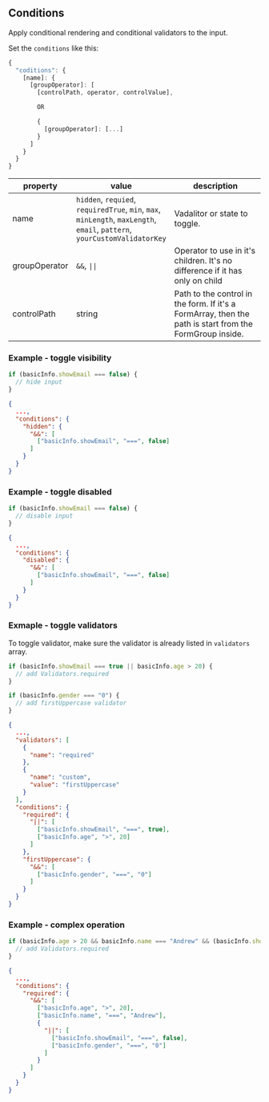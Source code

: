## Conditions

Apply conditional rendering and conditional validators to the input.

Set the `conditions` like this:

```javascript
{
  "coditions": {
    [name]: {
      [groupOperator]: [
        [controlPath, operator, controlValue],

        OR

        {
          [groupOperator]: [...]
        }
      ]
    }
  }
}
```

<table>
  <thead>
    <th>property</th>
    <th style="width: 35%">value</th>
    <th>description</th>
  </thead>
  <tbody>
    <tr>
      <td>name</td>
      <td>
        <code>hidden</code>,
        <code>requied</code>,
        <code>requiredTrue</code>,
        <code>min</code>,
        <code>max</code>,
        <code>minLength</code>,
        <code>maxLength</code>,
        <code>email</code>,
        <code>pattern</code>,
        <code>yourCustomValidatorKey</code>
      </td>
      <td>Vadalitor or state to toggle.</td>
    </tr>
    <tr>
      <td>groupOperator</td>
      <td>
        <code>&&</code>,
        <code>||</code>
      </td>
      <td>Operator to use in it's children. It's no difference if it has only on child</td>
    </tr>
    <tr>
      <td>controlPath</td>
      <td>string</td>
      <td>
        Path to the control in the form. If it's a FormArray, then the path is start from the FormGroup inside.
      </td>
    </tr>
  </tbody>
</table>

### Example - toggle visibility

```javascript
if (basicInfo.showEmail === false) {
  // hide input
}
```

```json
{
  ...,
  "conditions": {
    "hidden": {
      "&&": [
        ["basicInfo.showEmail", "===", false]
      ]
    }
  }
}
```

### Example - toggle disabled

```javascript
if (basicInfo.showEmail === false) {
  // disable input
}
```

```json
{
  ...,
  "conditions": {
    "disabled": {
      "&&": [
        ["basicInfo.showEmail", "===", false]
      ]
    }
  }
}
```

### Exmaple - toggle validators

To toggle validator, make sure the validator is already listed in `validators` array.

```javascript
if (basicInfo.showEmail === true || basicInfo.age > 20) {
  // add Validators.required
}

if (basicInfo.gender === "0") {
  // add firstUppercase validator
}
```

```json
{
  ...,
  "validators": [
    {
      "name": "required"
    },
    {
      "name": "custom",
      "value": "firstUppercase"
    }
  ],
  "conditions": {
    "required": {
      "||": [
        ["basicInfo.showEmail", "===", true],
        ["basicInfo.age", ">", 20]
      ]
    },
    "firstUppercase": {
      "&&": [
        ["basicInfo.gender", "===", "0"]
      ]
    }
  }
}
```

### Example - complex operation

```javascript
if (basicInfo.age > 20 && basicInfo.name === "Andrew" && (basicInfo.showEmail === false || basicInfo.gender === "0")) {
  // add Validators.required
}
```

```json
{
  ...,
  "conditions": {
    "required": {
      "&&": [
        ["basicInfo.age", ">", 20],
        ["basicInfo.name", "===", "Andrew"],
        {
          "||": [
            ["basicInfo.showEmail", "===", false],
            ["basicInfo.gender", "===", "0"]
          ]
        }
      ]
    }
  }
}
```
